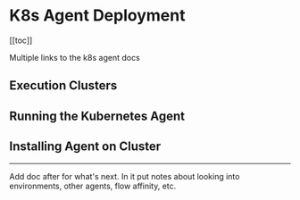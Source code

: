 # K8s Agent Deployment

[[toc]]

Multiple links to the k8s agent docs

## Execution Clusters

## Running the Kubernetes Agent

## Installing Agent on Cluster

-----

Add doc after for what's next. In it put notes about looking into environments, other agents, flow affinity, etc.

